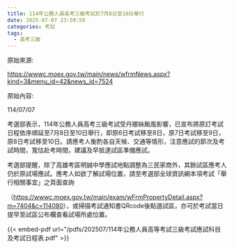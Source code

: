 ```yaml
---
title: 114年公務人員高考三級考試於7月8日至10日舉行
date: 2025-07-07 23:59:59
categories: 考試
tags: 
  - 高考三級
---
```


原始來源:

https://wwwc.moex.gov.tw/main/news/wfrmNews.aspx?kind=3&menu_id=42&news_id=7524

原始內容:

114/07/07

考選部表示，114年公務人員高考三級考試受丹娜絲颱風影響，已宣布將原訂考試日程依序順延至7月8日至10日舉行，即原6日考試移至8日，原7日考試移至9日，原8日考試移至10日。請應考人衡酌各自天候、交通等情形，注意應試的節次及考試時間，寬估赴考時間，建議及早抵達試區準備應試。

考選部提醒，除了高雄考區明誠中學應試地點調整為三民家商外，其餘試區應考人仍於原試場應試。應考人如欲了解試場位置，請至考選部全球資訊網本項考試「舉行相關事宜」之頁面查詢

（<https://wwwc.moex.gov.tw/main/exam/wFrmPropertyDetail.aspx?m=7404&c=114080>），或掃描考試通知書QRcode後點選試區，亦可於考試當日提早至試區公布欄查看試場所處位置。

{{< embed-pdf url="/pdfs/202507/114年公務人員高等考試三級考試應試科目及考試日程表.pdf" >}}

